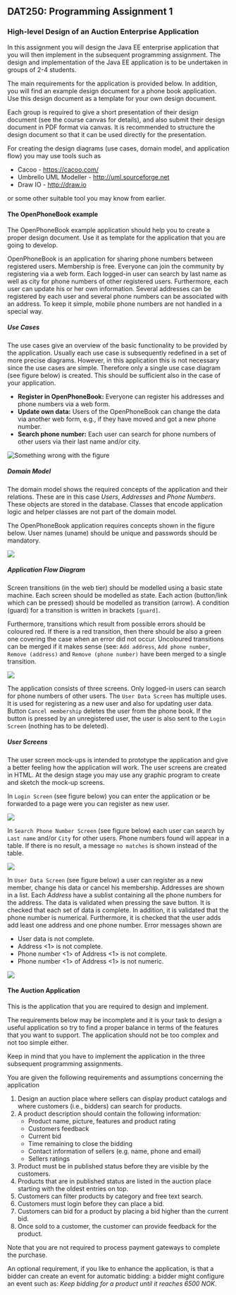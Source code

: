 ## DAT250: Programming Assignment 1

### High-level Design of an Auction Enterprise Application

In this assignment you will design the Java EE enterprise application that you will then implement in the subsequent programming assignment. The design and implementation of the Java EE application is to be undertaken in groups of 2-4 students.

The main requirements for the application is provided below. In addition, you will find an example design document for a phone book application.  Use this design document as a template for your own design document.

Each group is required to give a short presentation of their design document (see the course canvas for details), and also submit their design document in PDF format via canvas. It is recommended to structure the design document so that it can be used directly for the presentation.

For creating the design diagrams (use cases, domain model, and application flow) you may use tools such as

* Cacoo - https://cacoo.com/
* Umbrello UML Modeller - http://uml.sourceforge.net
* Draw IO - http://draw.io

or some other suitable tool you may know from earlier.

#### The OpenPhoneBook example

The OpenPhoneBook example application should help you to create a proper design document. Use it as template for the application that you are going to develop.

OpenPhoneBook is an application for sharing phone numbers between registered users. Membership is free. Everyone can join the community by registering via a web form. Each logged-in user can search by last name as well as city for phone numbers of other registered users. Furthermore, each user can update his or her own information. Several addresses can be registered by each user and several phone numbers can be associated with an address. To keep it simple, mobile phone numbers are not handled in a special way.

##### Use Cases

The use cases give an overview of the basic functionality to be provided by the application. Usually each use case is subsequently redefined in a set of more precise diagrams. However, in this application this is not necessary since the use cases are simple. Therefore only a single use case diagram (see figure below) is created. This should be sufficient also in the case of your application.

* **Register in OpenPhoneBook:** Everyone can register his addresses and phone numbers via a web form.
* **Update own data:** Users of the OpenPhoneBook can change the data via another web form, e.g., if they have moved and got a new phone number.
* **Search phone number:** Each user can search for phone numbers of other users via their last name and/or city.

![Something wrong with the figure](assets/usecases.png)

##### Domain Model

The domain model shows the required concepts of the application and their relations. These are in this case *Users*, *Addresses* and *Phone Numbers*. These objects are stored in the database. Classes that encode application logic and helper classes are not part of the domain model.

The OpenPhoneBook application requires concepts shown in the figure below. User names (uname) should be unique and passwords should be mandatory.

![](assets/domainmodel.png)

##### Application Flow Diagram

Screen transitions (in the web tier) should be modelled using a basic state machine. Each screen should be modelled as state. Each action (button/link which can be pressed) should be modelled as transition (arrow). A condition (guard) for a transition is written in brackets `[guard]`.

Furthermore, transitions which result from possible errors should be coloured red. If there is a red transition, then there should be also a green one covering the case when an error did not occur. Uncoloured transitions can be merged if it makes sense (see: `Add address`, `Add phone number`, `Remove (address)` and `Remove (phone number)` have been merged to a single transition.

![](assets/applicationflow.png)

The application consists of three screens. Only logged-in users can search for phone numbers of other users. The `User Data Screen` has multiple uses. It is used for registering as a new user and also for updating user data. Button  `Cancel membership` deletes the user from the phone book. If the button is pressed by an unregistered user, the user is also sent to the `Login Screen` (nothing has to be deleted).

##### User Screens

The user screen mock-ups is intended to prototype the application and give a better feeling how the application will work. The user screens are created in HTML. At the design stage you may use any graphic program to create and sketch the mock-up screens.

In `Login Screen` (see figure below) you can enter the application or be forwarded to a page were you can register as new user.

![](assets/OpenPhoneBook_S1.png)

In `Search Phone Number Screen` (see figure below) each user can search by `Last name` and/or `City` for other users. Phone numbers found will appear in a table. If there is no result, a message `no matches` is shown instead of the table.

![](assets/OpenPhoneBook_S2.png)

In `User Data Screen` (see figure below) a user can register as a new member, change his data or cancel his membership. Addresses are shown in a list. Each *Address* have a sublist containing all the phone numbers for the address. The data is validated when pressing the save button. It is checked that each set of data is complete. In addition, it is validated that the phone number is numerical. Furthermore, it is checked that the user adds add least one address and one phone number. Error messages shown are

* User data is not complete.
* Address <1> is not complete.
* Phone number <1> of Address <1> is not complete.
* Phone number <1> of Address <1> is not numeric.

![](assets/OpenPhoneBook_S3.png)

#### The Auction Application

This is the application that you are required to design and implement. 

The requirements below may be incomplete and it is your task to design a useful application so try to find a proper balance in terms of the features that you want to support. The application should not be too complex and not too simple either. 

Keep in mind that you have to implement the application in the three subsequent programming assignments.

You are given the following requirements and assumptions concerning the application

1. Design an auction place where sellers can display product catalogs and where customers (i.e., bidders) can search for products.
2. A product description should contain the following information:
    * Product name, picture, features and product rating
    * Customers feedback
    * Current bid
    * Time remaining to close the bidding
    * Contact information of sellers (e.g. name, phone and email)   
    * Sellers ratings
3. Product must be in published status before they are visible by the customers.
4. Products that are in published status are listed in the auction place starting with the oldest entries on top.
5. Customers can filter products by category and free text search.
6. Customers must login before they can place a bid.
7. Customers can bid for a product by placing a bid higher than the current bid.
8. Once sold to a customer, the customer can provide feedback for the product.

Note that you are not required to process payment gateways to complete the purchase.

An optional requirement, if you like to enhance the application, is that a bidder can create an event for automatic bidding: a bidder might configure an event such as: *Keep bidding for a product until it reaches 6500 NOK*.
